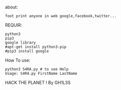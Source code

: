 about:
	
    foot print anyone in web google,facebook,twitter...

REQUIR:

	python3
	pip3
	google library
	#apt-get install python3-pip
	#pip3 install google

How To use:
	
	python3 S4RA.py # to see Help
	Usage: S4R4.py FirstName LastName
HACK THE PLANET ! By GH1L3S
